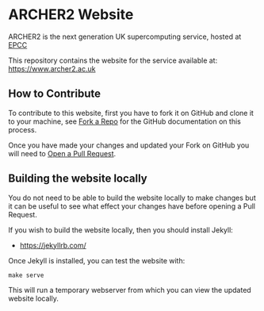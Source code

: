 # ARCHER2 Website

ARCHER2 is the next generation UK supercomputing service, hosted at [EPCC](https://www.epcc.ed.ac.uk)

This repository contains the website for the service available at:
<https://www.archer2.ac.uk>

## How to Contribute

To contribute to this website, first you have to fork it on GitHub and
clone it to your machine, see [Fork a Repo](https://help.github.com/articles/fork-a-repo/) for the GitHub
documentation on this process.

Once you have made your changes and updated your Fork on GitHub you will
need to [Open a Pull Request](https://help.github.com/articles/using-pull-requests/).

## Building the website locally

You do not need to be able to build the website locally to make changes but it can
be useful to see what effect your changes have before opening a Pull Request.

If you wish to build the website locally, then you should install Jekyll:

- <https://jekyllrb.com/>

Once Jekyll is installed, you can test the website with:

```
make serve
```

This will run a temporary webserver from which you can view the updated website locally.
